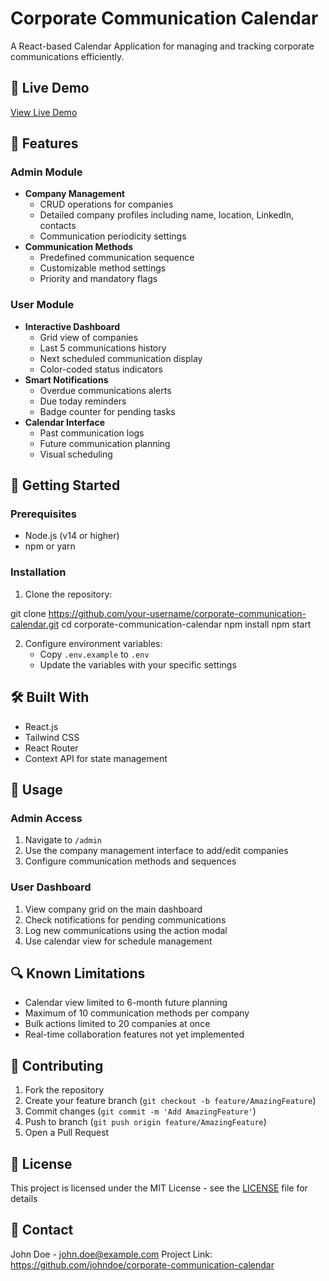 # Corporate Communication Calendar

A React-based Calendar Application for managing and tracking corporate communications efficiently.

## 🌟 Live Demo

[View Live Demo](https://corporate-comm-calendar.example.com)

## 🎯 Features

### Admin Module

- **Company Management**
  - CRUD operations for companies
  - Detailed company profiles including name, location, LinkedIn, contacts
  - Communication periodicity settings
- **Communication Methods**
  - Predefined communication sequence
  - Customizable method settings
  - Priority and mandatory flags

### User Module

- **Interactive Dashboard**
  - Grid view of companies
  - Last 5 communications history
  - Next scheduled communication display
  - Color-coded status indicators
- **Smart Notifications**
  - Overdue communications alerts
  - Due today reminders
  - Badge counter for pending tasks
- **Calendar Interface**
  - Past communication logs
  - Future communication planning
  - Visual scheduling

## 🚀 Getting Started

### Prerequisites

- Node.js (v14 or higher)
- npm or yarn

### Installation

1. Clone the repository:

git clone https://github.com/your-username/corporate-communication-calendar.git
cd corporate-communication-calendar
npm install
npm start

2. Configure environment variables:
   - Copy `.env.example` to `.env`
   - Update the variables with your specific settings

## 🛠️ Built With

- React.js
- Tailwind CSS
- React Router
- Context API for state management

## 📝 Usage

### Admin Access

1. Navigate to `/admin`
2. Use the company management interface to add/edit companies
3. Configure communication methods and sequences

### User Dashboard

1. View company grid on the main dashboard
2. Check notifications for pending communications
3. Log new communications using the action modal
4. Use calendar view for schedule management

## 🔍 Known Limitations

- Calendar view limited to 6-month future planning
- Maximum of 10 communication methods per company
- Bulk actions limited to 20 companies at once
- Real-time collaboration features not yet implemented

## 🤝 Contributing

1. Fork the repository
2. Create your feature branch (`git checkout -b feature/AmazingFeature`)
3. Commit changes (`git commit -m 'Add AmazingFeature'`)
4. Push to branch (`git push origin feature/AmazingFeature`)
5. Open a Pull Request

## 📄 License

This project is licensed under the MIT License - see the [LICENSE](LICENSE) file for details

## 👥 Contact

John Doe - john.doe@example.com
Project Link: https://github.com/johndoe/corporate-communication-calendar
